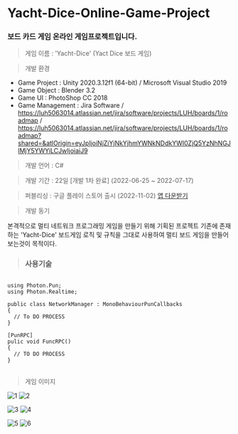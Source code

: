 # Yacht-Dice-Online-Game-Project
### 보드 카드 게임 <Yacht-Dice> 온라인 게임프로젝트입니다.

> 게임 이름 : 'Yacht-Dice' (Yact Dice 보드 게임)

> 개발 환경

 * Game Project : Unity 2020.3.12f1 (64-bit) / Microsoft Visual Studio 2019  
 * Game Object : Blender 3.2
 * Game UI : PhotoShop CC 2018
 * Game Management : Jira Software / https://luh5063014.atlassian.net/jira/software/projects/LUH/boards/1/roadmap / https://luh5063014.atlassian.net/jira/software/projects/LUH/boards/1/roadmap?shared=&atlOrigin=eyJpIjoiNjZiYjNkYjhmYWNkNDdkYWI0ZjQ5YzNhNGJlMjY5YWYiLCJwIjoiaiJ9
  
> 개발 언어 : C#
  
> 개발 기간 : 22일 [개발 1차 완료]  (2022-06-25 ~ 2022-07-17)
  
> 퍼블리싱 : 구글 플레이 스토어 출시 (2022-11-02) [앱 다운받기](https://play.google.com/store/apps/details?id=com.UihwanLee.YachtDiceOnlineGameProject&pli=1)
  
> 개발 동기  

본격적으로 멀티 네트워크 프로그래밍 게임을 만들기 위해 기획된 프로젝트
기존에 존재하는 'Yacht-Dice' 보드게임 로직 및 규칙을 그대로 사용하여 멀티 보드 게임을 만들어보는것이 목적이다.
  
> ### 사용기술
 
<pre>
<code>
using Photon.Pun;
using Photon.Realtime;

public class NetworkManager : MonoBehaviourPunCallbacks
{
  // To DO PROCESS
}

[PunRPC]
pulic void FuncRPC()
{
  // TO DO PROCESS
}
</code>
</pre>
  
> 게임 이미지
  
  
  
  ![1](https://user-images.githubusercontent.com/36596037/179362434-b21d7d3a-73c6-4dc2-a210-46721611f9b8.png)  ![2](https://user-images.githubusercontent.com/36596037/179362438-337d2999-8e02-419a-9977-6f778e674ae1.png)

  
  ![3](https://user-images.githubusercontent.com/36596037/179362440-4e8d519b-152a-4f6f-a237-79ab390ba941.png)  ![4](https://user-images.githubusercontent.com/36596037/179362457-513092de-c7c7-4111-bdfc-adde50ece00b.png)

  
  ![5](https://user-images.githubusercontent.com/36596037/179362461-47124833-92ed-4920-94b2-c7b29649eeeb.png)  ![6](https://user-images.githubusercontent.com/36596037/179362462-71970fcc-5695-4c98-82c0-bd26f2e26577.png)

  
  

  
